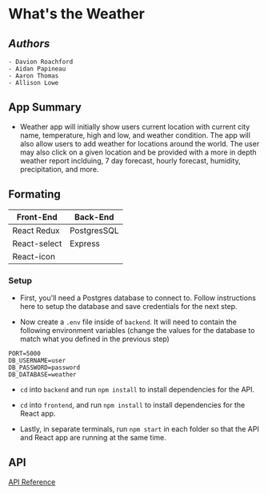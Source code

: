 # What's the Weather

## *Authors*
    - Davion Roachford 
    - Aidan Papineau 
    - Aaron Thomas 
    - Allison Lowe

## App Summary
  -  Weather app will initially show users current location with current city name, temperature, high and low, and weather condition. The app will also allow users to add weather for locations around the world.  The user may also click on a given location and be provided with a more in depth weather report inclduing, 7 day forecast, hourly forecast, humidity, precipitation, and more.

## Formating
| **Front-End** | **Back-End** |
| --- | --- |
| React Redux | PostgresSQL |
| React-select | Express |
| React-icon |

### Setup
- First, you'll need a Postgres database to connect to. Follow instructions here to setup the database and save credentials for the next step.

- Now create a `.env` file inside of `backend`. It will need to contain the following environment variables (change the values for the database to match what you defined in the previous step)
```
PORT=5000
DB_USERNAME=user
DB_PASSWORD=password
DB_DATABASE=weather
```

- `cd` into `backend` and run `npm install` to install dependencies for the API.

- `cd` into `frontend`, and run `npm install` to install dependencies for the React app.

- Lastly, in separate terminals, run `npm start` in each folder so that the API and React app are running at the same time.

## API 
[API Reference](https://www.visualcrossing.com/resources/documentation/weather-api/timeline-weather-api/)
